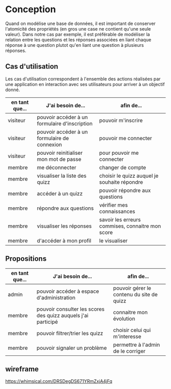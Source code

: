 # Conception

Quand on modélise une base de données, il est important de conserver l'atomicité des propriétés (en gros une case ne contient qu'une seule valeur). Dans notre cas par exemple, il est préférable de modéliser la relation entre les questions et les réponses associées en liant chaque réponse à une question plutot qu'en liant une question à plusieurs réponses.

## Cas d'utilisation

Les cas d'utilisation correspondent à l'ensemble des actions réalisées par une application en interaction avec ses utilisateurs pour arriver à un objectif donné.

| en tant que... | J'ai besoin de...                             | afin de...                                       |
| -------------- | --------------------------------------------- | ------------------------------------------------ |
| visiteur       | pouvoir accéder à un formulaire d'inscription | pouvoir m'inscrire                               |
| visiteur       | pouvoir accéder à un formulaire de connexion  | pouvoir me connecter                             |
| visiteur       | pouvoir reinitialiser mon mot de passe        | pour pouvoir me connecter                        |
| membre         | me déconnecter                                | changer de compte                                |
| membre         | visualiser la liste des quizz                 | choisir le quizz auquel je souhaite répondre     |
| membre         | accéder à un quizz                            | pouvoir répondre aux questions                   |
| membre         | répondre aux questions                        | vérifier mes connaissances                       |
| membre         | visualiser les réponses                       | savoir les erreurs commises, connaitre mon score |
| membre         | d'accéder à mon profil                        | le visualiser                                    |

## Propositions

| en tant que... | J'ai besoin de...                                             | afin de...                                |
| -------------- | ------------------------------------------------------------- | ----------------------------------------- |
| admin          | pouvoir accéder à espace d'administration                     | pouvoir gérer le contenu du site de quizz |
| membre         | pouvoir consulter les scores des quizz auquels j'ai participé | connaitre mon évolution                   |
| membre         | pouvoir filtrer/trier les quizz                               | choisir celui qui m'interesse             |
| membre         | pouvoir signaler un problème                               | permettre à l'admin de le corriger             |

## wireframe

https://whimsical.com/DRSDegDS671YRmZxjA4jFq